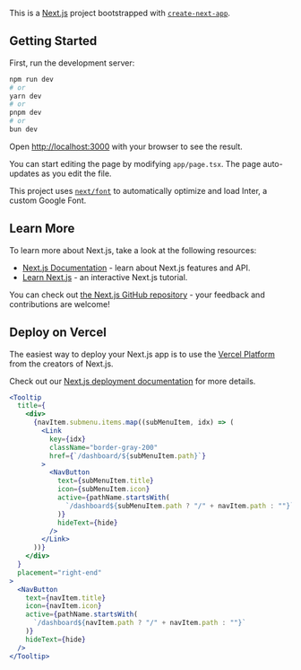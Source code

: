 This is a [Next.js](https://nextjs.org/) project bootstrapped with [`create-next-app`](https://github.com/vercel/next.js/tree/canary/packages/create-next-app).

## Getting Started

First, run the development server:

```bash
npm run dev
# or
yarn dev
# or
pnpm dev
# or
bun dev
```

Open [http://localhost:3000](http://localhost:3000) with your browser to see the result.

You can start editing the page by modifying `app/page.tsx`. The page auto-updates as you edit the file.

This project uses [`next/font`](https://nextjs.org/docs/basic-features/font-optimization) to automatically optimize and load Inter, a custom Google Font.

## Learn More

To learn more about Next.js, take a look at the following resources:

- [Next.js Documentation](https://nextjs.org/docs) - learn about Next.js features and API.
- [Learn Next.js](https://nextjs.org/learn) - an interactive Next.js tutorial.

You can check out [the Next.js GitHub repository](https://github.com/vercel/next.js/) - your feedback and contributions are welcome!

## Deploy on Vercel

The easiest way to deploy your Next.js app is to use the [Vercel Platform](https://vercel.com/new?utm_medium=default-template&filter=next.js&utm_source=create-next-app&utm_campaign=create-next-app-readme) from the creators of Next.js.

Check out our [Next.js deployment documentation](https://nextjs.org/docs/deployment) for more details.

```jsx
<Tooltip
  title={
    <div>
      {navItem.submenu.items.map((subMenuItem, idx) => (
        <Link
          key={idx}
          className="border-gray-200"
          href={`/dashboard/${subMenuItem.path}`}
        >
          <NavButton
            text={subMenuItem.title}
            icon={subMenuItem.icon}
            active={pathName.startsWith(
              `/dashboard${subMenuItem.path ? "/" + navItem.path : ""}`
            )}
            hideText={hide}
          />
        </Link>
      ))}
    </div>
  }
  placement="right-end"
>
  <NavButton
    text={navItem.title}
    icon={navItem.icon}
    active={pathName.startsWith(
      `/dashboard${navItem.path ? "/" + navItem.path : ""}`
    )}
    hideText={hide}
  />
</Tooltip>
```
